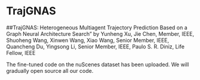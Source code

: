 # TrajGNAS

##TrajGNAS: Heterogeneous Multiagent Trajectory Prediction Based on a Graph Neural Architecture Search” by Yunheng Xu, Jie Chen, Member, IEEE, Shuoheng Wang, Xinwen Wang, Xiao Wang, Senior Member, IEEE, Quancheng Du, Yingsong Li, Senior Member, IEEE, Paulo S. R. Diniz, Life Fellow, IEEE

The fine-tuned code on the nuScenes dataset has been uploaded.
We will gradually open source all our code.
